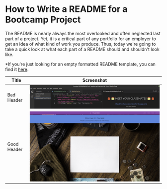 # How to Write a README for a Bootcamp Project
The README is nearly always the most overlooked and often neglected last part of a project. Yet, it is a critical part of any portfolio for an employer to get an idea of what kind of work you produce. Thus, today we're going to take a quick look at what each part of a README should and shouldn't look like. 

*If you're just looking for an empty formatted README template, you can find it [here](TemplateREADME.md).

| Title      | Screenshot |
|------------|------------|
| Bad Header |  <img src="./images/GoodHeader.png" width="1500"> | 
| Good Header |  <img src="./home_screenshot.jpg" width="1000"> | 
 
